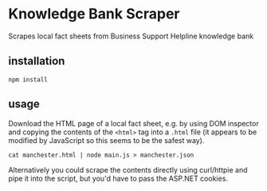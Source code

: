 # Knowledge Bank Scraper
Scrapes local fact sheets from Business Support Helpline knowledge bank

## installation
```
npm install
```

## usage
Download the HTML page of a local fact sheet, e.g. by using DOM inspector and copying the contents of the `<html>` tag into a `.html` file (it appears to be modified by JavaScript so this seems to be the safest way).

```
cat manchester.html | node main.js > manchester.json
```

Alternatively you could scrape the contents directly using curl/httpie and pipe it into the script, but you'd have to pass the ASP.NET cookies.
